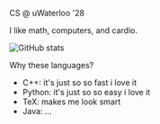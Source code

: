 CS @ uWaterloo '28

I like math, computers, and cardio.

![GitHub stats](https://github-readme-stats.vercel.app/api/top-langs/?username=Blackgaurd&layout=compact&langs_count=4)

Why these languages? 

- C++: it's just so so fast i love it
- Python: it's just so so easy i love it
- TeX: makes me look smart
- Java: ...
